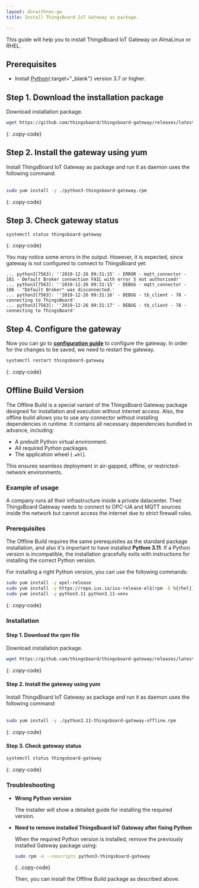```yaml
---
layout: docwithnav-gw
title: Install ThingsBoard IoT Gateway as package.

---
```


This guide will help you to install ThingsBoard IoT Gateway on AlmaLinux or RHEL.

## Prerequisites

- Install [Python](https://www.python.org){:target="_blank"} version 3.7 or higher.

## Step 1. Download the installation package

Download installation package.

```bash
wget https://github.com/thingsboard/thingsboard-gateway/releases/latest/download/python3-thingsboard-gateway.rpm
```
{: .copy-code}

## Step 2. Install the gateway using yum

Install ThingsBoard IoT Gateway as package and run it as daemon uses the following command:<br><br>

```bash
sudo yum install -y ./python3-thingsboard-gateway.rpm
```
{: .copy-code}  

## Step 3. Check gateway status 

```bash
systemctl status thingsboard-gateway
```
{: .copy-code}

You may notice some errors in the output. However, it is expected, since gateway is not configured to connect to ThingsBoard yet:

```text
... python3[7563]: ''2019-12-26 09:31:15' - ERROR - mqtt_connector - 181 - Default Broker connection FAIL with error 5 not authorised!'
... python3[7563]: ''2019-12-26 09:31:15' - DEBUG - mqtt_connector - 186 - "Default Broker" was disconnected.'
... python3[7563]: ''2019-12-26 09:31:16' - DEBUG - tb_client - 78 - connecting to ThingsBoard'
... python3[7563]: ''2019-12-26 09:31:17' - DEBUG - tb_client - 78 - connecting to ThingsBoard'
```

## Step 4. Configure the gateway 

Now you can go to [**configuration guide**](/docs/iot-gateway/configuration/) to configure the gateway. In order for the changes to be saved, we need to restart the gateway.

```bash
systemctl restart thingsboard-gateway
```
{: .copy-code}

## Offline Build Version

The Offline Build is a special variant of the ThingsBoard Gateway package designed for installation and execution without 
internet access. Also, the offline build allows you to use any connector without installing dependencies in runtime. 
It contains all necessary dependencies bundled in advance, including:
- A prebuilt Python virtual environment.
- All required Python packages.
- The application wheel (`.whl`).

This ensures seamless deployment in air-gapped, offline, or restricted-network environments.

### Example of usage

A company runs all their infrastructure inside a private datacenter. Their ThingsBoard Gateway needs to connect to 
OPC-UA and MQTT sources inside the network but cannot access the internet due to strict firewall rules.

### Prerequisites

The Offline Build requires the same prerequisites as the standard package installation, and also it's important to have 
installed **Python 3.11**. If a Python version is incompatible, the installation gracefully exits with instructions 
for installing the correct Python version.

For installing a right Python version, you can use the following commands:

```bash
sudo yum install -y epel-release
sudo yum install -y https://repo.ius.io/ius-release-el$(rpm -E %{rhel}).rpm
sudo yum install -y python3.11 python3.11-venv
```
{: .copy-code}

### Installation

#### Step 1. Download the rpm file

Download installation package.

```bash
wget https://github.com/thingsboard/thingsboard-gateway/releases/latest/download/python3.11-thingsboard-gateway-offline.rpm
```
{: .copy-code}

#### Step 2. Install the gateway using yum

Install ThingsBoard IoT Gateway as package and run it as daemon uses the following command:<br><br>

```bash
sudo yum install -y ./python3.11-thingsboard-gateway-offline.rpm
```
{: .copy-code}  

#### Step 3. Check gateway status 

```bash
systemctl status thingsboard-gateway
```
{: .copy-code}

### Troubleshooting

- **Wrong Python version**

  The installer will show a detailed guide for installing the required version.
- **Need to remove installed ThingsBoard IoT Gateway after fixing Python**

  When the required Python version is installed, remove the previously installed Gateway package using:

  ```bash
  sudo rpm -e --noscripts python3-thingsboard-gateway
  ```
  {: .copy-code}

  Then, you can install the Offline Build package as described above.
